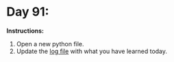 # Day 91: 
**Instructions:** 
1. Open a new python file.
2. Update the [log file](../../log.md) with what you have learned today.
